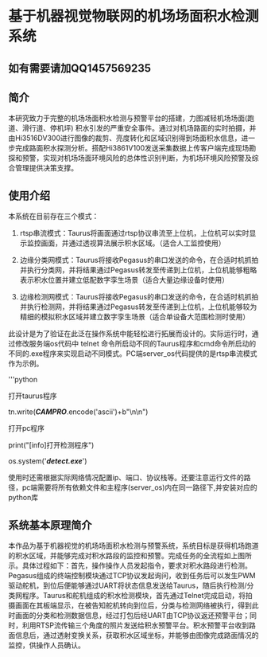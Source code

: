 # 基于机器视觉物联网的机场场面积水检测系统
## 如有需要请加QQ1457569235
## 简介

本研究致力于完整的机场场面积水检测与预警平台的搭建，力图减轻机场场面(跑道、滑行道、停机坪) 积水引发的严重安全事件。通过对机场路面的实时拍摄，并由Hi3516DV300进行图像的裁剪、亮度转化和区域识别得到场面积水信息，进一步完成路面积水探测分析。搭配Hi3861V100发送采集数据上传客户端完成现场勘探和预警，实现对机场场面环境风险的总体性识别判断，为机场环境风险预警及综合管理提供决策支撑。

## 使用介绍

本系统在目前存在三个模式：

1. rtsp串流模式：Taurus将画面通过rtsp协议串流至上位机，上位机可以实时显示监控画面，并通过透视算法展示积水区域。（适合人工监控使用）
   
2. 边缘分类网模式：Taurus将接收Pegasus的串口发送的命令，在合适时机抓拍并执行分类网，并将结果通过Pegasus转发至传递到上位机，上位机能够粗略表示积水位置并建立低配数字孪生场景（适合大量边缘设备时使用）

3. 边缘检测网模式：Taurus将接收Pegasus的串口发送的命令，在合适时机抓拍并执行检测网，并将结果通过Pegasus转发至传递到上位机，上位机能够较为精细的模拟积水区域并建立数字孪生场景（适合单设备大范围检测时使用）
   
此设计是为了验证在此泛在操作系统中能轻松进行拓展而设计的。实际运行时，通过修改服务端os代码中 telnet 命令所启动不同的Taurus程序和cmd命令所启动的不同的.exe程序来实现启动不同模式。PC端server_os代码提供的是rtsp串流模式作为示例。

'''python

打开taurus程序

tn.write(***CAMPRO***.encode('ascii')+b"\n\n")

打开pc程序

print("[info]打开检测程序")

os.system('***detect.exe***')

使用时还需根据实际网络情况配置ip、端口、协议栈等。还要注意运行文件的路径，pc端需要将所有依赖文件和主程序(server_os)内在同一路径下,并安装对应的python库

## 系统基本原理简介

本作品为基于机器视觉的机场场面积水检测与预警系统，系统目标是获得机场跑道的积水区域，并能够完成对积水路段的监控和预警。完成任务的全流程如上图所示。具体过程如下：首先，操作操作人员发起指令，要求对积水路段进行检测。Pegasus组成的终端控制模块通过TCP协议发起询问，收到任务后可以发生PWM驱动舵机，到位后便能够通过UART将状态信息发送给Taurus，随后执行检测/分类网程序。Taurus和舵机组成的积水检测模块，首先通过Telnet完成启动，将拍摄画面在其板端显示，在被告知舵机转向到位后，分类与检测网络被执行，得到此时画面的分类和检测数据信息，经过打包后经UART由TCP协议返还预警平台；同时，利用RTSP流传输三个角度的照片发送给积水预警平台。积水预警平台收到路面信息后，通过透射变换关系，获取积水区域坐标，并能够由图像完成路面情况的监控，供操作人员确认。
